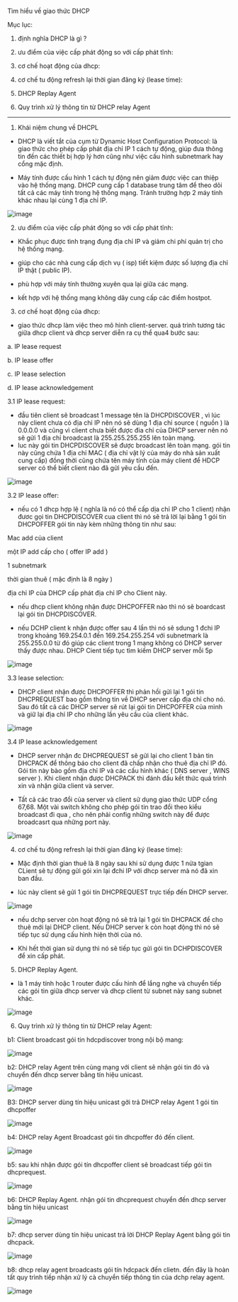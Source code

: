 Tìm hiểu về giao thức DHCP



Mục lục:

1. định nghĩa DHCP là gì ?

2. ưu điểm của việc cấp phát động so với cấp phát tĩnh:

3. cơ chế hoạt động của dhcp:

4. cơ chế tu động refresh lại thời gian đăng ký (lease time):

5. DHCP Replay Agent

6. Quy trình xử lý thông tin từ DHCP relay Agent


-------------------------------------------------------------


1. Khái niệm chung về DHCPL

- DHCP là viết tắt của cụm từ Dynamic Host Configuration Protocol: là giao thức cho phép cấp phát địa chỉ IP 1 cách tự động, giúp đưa thông tin đến các thiết bị hợp lý hơn cũng như việc cấu hình subnetmark hay cổng mặc định.

- Máy tính được cấu hình 1 cách tự động nên giảm được việc can thiệp vào hệ thống mạng. DHCP cung cấp 1 database trung tâm để theo dõi tất cả các máy tính trong hệ thống mạng. Tránh trường hợp 2 máy tính khác nhau lại cùng 1 địa chỉ IP.

![image](https://user-images.githubusercontent.com/95491130/180585431-b4f8f6ac-a4f6-4044-a3b6-3f53c5f4e5a7.png)

2. ưu điểm của việc cấp phát động so với cấp phát tĩnh:

- Khắc phục được tình trạng đụng địa chỉ IP và giảm chi phí quản trị cho hệ thống mạng.

- giúp cho các nhà cung cấp dịch vụ ( isp) tiết kiệm được số lượng địa chỉ IP thật ( public IP).

- phù hợp với máy tính thường xuyên qua lại giữa các mạng.

- kết hợp với hệ thống mạng không dây cung cấp các điểm hostpot.

3. cơ chế hoạt động của dhcp:

- giao thức dhcp làm việc theo mô hình client-server. quá trình tương tác giữa dhcp client và dhcp server diễn ra cụ thể qua4 bước sau:

a. IP lease request

b. IP lease offer

c. IP lease selection

d. IP lease acknowledgement

3.1 IP lease request:

- đầu tiên client sẽ broadcast 1 message tên là DHCPDISCOVER , vì lúc này client chưa có địa chỉ IP nên nó sẽ dùng 1 địa chỉ source ( nguồn ) là 0.0.0.0 và cũng vì client chưa biết được đia chỉ của DHCP server nên nó sẽ gửi 1 địa chỉ broadcast là 255.255.255.255 lên toàn mạng. 
- luc này gói tin DHCPDISCOVER sẽ được broadcast lên toàn mạng. gói tin này cũng chứa 1 địa chỉ MAC ( địa chỉ vật lý của máy do nhà sản xuất cung cấp) đồng thời cũng chứa tên máy tính của máy client để HDCP server có thể biết client nào đã gửi yêu cầu đến.

![image](https://user-images.githubusercontent.com/95491130/180585903-f4d3f137-5961-467b-b59a-87b67c050f89.png)

3.2 IP lease offer:

- nếu có 1 dhcp hợp lệ ( nghĩa là nó có thể cấp dịa chỉ IP cho 1 client) nhận đươc gọi tin DHCPDISCOVER cua client thì nó sẽ trả lời lại bằng 1 gói tin DHCPOFFER gói tin này kèm những thông tin như sau:

Mac add của client

một IP add cấp cho ( offer IP add )

1 subnetmark

thời gian thuê ( mặc định là 8 ngày )

địa chỉ IP của DHCP cấp phát địa chỉ IP cho Client  này.

- nếu dhcp client không nhận được DHCPOFFER nào thì nó sẽ boardcast lại gói tin DHCPDISCOVER. 

- nếu DCHP client k nhận được offer sau 4 lần thì nó sẽ sdung 1 đchi IP trong khoảng 169.254.0.1 đến 169.254.255.254 với subnetmark là 255.255.0.0 từ đó giúp các client trong 1 mạng không có DHCP server thấy được nhau. DHCP Cient tiếp tục tìm kiếm DHCP server mỗi 5p

![image](https://user-images.githubusercontent.com/95491130/180587442-4c223165-5fda-4f58-807f-fbc88391c569.png)

3.3 lease selection:

- DHCP client nhận được DHCPOFFER thì phản hồi gửi lại 1 gói tin DHCPREQUEST bao gồm thông tin về DHCP server cấp địa chỉ cho nó. Sau đó tất cả các DHCP server sẽ rút lại gói tin DHCPOFFER của mình và giữ lại địa chỉ IP cho những lần yêu cầu của client khác.

![image](https://user-images.githubusercontent.com/95491130/180586339-a5a537d8-4272-41be-bdc0-3c06765fdcce.png)

3.4 IP lease acknowledgement

- DHCP server nhận đc DHCPREQUEST sẽ gửi lại cho client 1 bản tin DHCPACK để thông báo cho client đã chấp nhận cho thuê địa chỉ IP đó. Gói tin này bào gồm địa chỉ IP và các cấu hình khác ( DNS server , WINS server ). Khi client nhận được DHCPACK thì đánh đấu kết thức quá trình xin và nhận giữa client và server.

- Tất cả các trao đổi của server và client sử dụng giao thức UDP cổng 67,68. Một vài switch không cho phép gói tin trao đổi theo kiểu broadcast đi qua , cho nên phải config những switch này để được broadcasrt qua những port này.

 ![image](https://user-images.githubusercontent.com/95491130/180586541-cbf62e32-306c-4c71-8bbd-adaade98c203.png)

4. cơ chế tu động refresh lại thời gian đăng ký (lease time):

- Mặc định thời gian thuê là 8 ngày sau khi sử dụng được 1 nửa tgian CLient sẽ tự động gửi gói xin lại đchi IP với dhcp server mà nó đã xin ban đầu. 

- lúc này client sẽ gửi 1 gói tín DHCPREQUEST trực tiếp đến DHCP server.

![image](https://user-images.githubusercontent.com/95491130/180586919-ad7f5fed-baab-455b-bad1-39b5cee42926.png)

- nếu dchp server còn hoạt động nó sẽ trả lại 1 gói tín DHCPACK để cho thuê mới lại DHCP client. Nếu DHCP server k còn hoạt động thì nó sẽ tiếp tục sử dụng cấu hình hiện thời của nó.

- Khi hết thời gian sử dụng thì nó sẽ tiếp tục gửi gói tin DCHPDISCOVER để xin cấp phát.

5. DHCP Replay Agent.

- là 1 máy tính hoặc 1 router được cấu hình để lắng nghe và chuyển tiếp các gói tin giữa dhcp server và dhcp client từ subnet này sang subnet khác.

![image](https://user-images.githubusercontent.com/95491130/180587046-ce84349a-489d-4068-a057-d42a3a8436e1.png)

6. Quy trình xử lý thông tin từ DHCP relay Agent:

b1: Client broadcast gói tin hdcpdiscover trong nội bộ mang:

![image](https://user-images.githubusercontent.com/95491130/180587132-8c4feb5e-8270-403b-b865-b38054d654cb.png)

b2: DHCP relay Agent trên cùng mạng với client sẽ nhận gói tin đó và chuyển đến dhcp server bằng tín hiệu unicast.

![image](https://user-images.githubusercontent.com/95491130/180587158-555db24f-5d62-40e8-b601-f827175e4795.png)

B3: DHCP server dùng tín hiệu unicast gởi trả  DHCP relay Agent 1 gói tin dhcpoffer

![image](https://user-images.githubusercontent.com/95491130/180587181-d340b510-8fc4-44f3-b499-89144ed21b4f.png)

b4: DHCP relay Agent Broadcast gói tin dhcpoffer  đó đến client.

![image](https://user-images.githubusercontent.com/95491130/180587212-086f1e0d-ca6b-487e-aa90-b53c5ed55f8d.png)

b5: sau khi nhận được gói tín dhcpoffer client sẽ broadcast tiếp gói tin dhcprequest. 

![image](https://user-images.githubusercontent.com/95491130/180587261-dd57d4f5-5eb6-49d2-82c5-a27bc501b00f.png)

b6: DHCP Replay Agent. nhận gói tin dhcprequest chuyển đến dhcp server bằng tín hiệu unicast

![image](https://user-images.githubusercontent.com/95491130/180587285-d891dfe0-ad3a-4a37-b507-763021d82624.png)

b7: dhcp server dùng tín hiệu unicast trả lời DHCP Replay Agent bằng gói tin dhcpack. 

![image](https://user-images.githubusercontent.com/95491130/180587306-be52f03a-6ea3-4590-a78f-397cbaa4c9bb.png)

b8: dhcp relay agent broadcasts gói tín hdcpack đến clietn. đến đây là hoàn tất quy trình tiếp nhận xử lý cà chuyển tiếp thông tin của dchp relay agent.

![image](https://user-images.githubusercontent.com/95491130/180587353-846d7124-33c6-4625-b33b-a43a01835bb1.png)











































